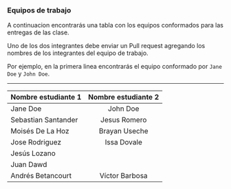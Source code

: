 ### Equipos de trabajo

A continuacion encontrarás una tabla con los equipos conformados para las entregas de las clase.

Uno de los dos integrantes debe enviar un Pull request agregando los nombres de los integrantes del equipo de trabajo. 

Por ejemplo, en la primera linea encontrarás el equipo conformado por `Jane Doe` y `John Doe`.


---
| Nombre estudiante 1 | Nombre estudiante 2           | 
| ------------- |:-------------:| 
|   Jane Doe    | John Doe      |
| Sebastian Santander | Jesus Romero |
| Moisés De La Hoz | Brayan Useche |
| Jose Rodriguez | Issa Dovale |
| Jesús Lozano |  |
| Juan Dawd |  |
| Andrés Betancourt | Víctor Barbosa |
